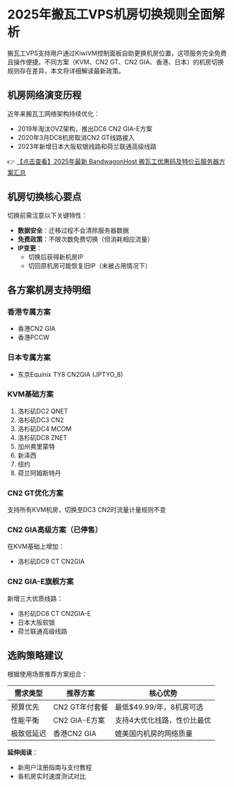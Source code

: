 # 2025年搬瓦工VPS机房切换规则全面解析

搬瓦工VPS支持用户通过KiwiVM控制面板自助更换机房位置，这项服务完全免费且操作便捷。不同方案（KVM、CN2 GT、CN2 GIA、香港、日本）的机房切换规则存在差异，本文将详细解读最新政策。

## 机房网络演变历程

近年来搬瓦工网络架构持续优化：
- 2019年淘汰OVZ架构，推出DC6 CN2 GIA-E方案
- 2020年3月DC8机房取消CN2 GT线路接入
- 2023年新增日本大阪软银线路和荷兰联通高级线路

👉 [【点击查看】2025年最新 BandwagonHost 搬瓦工优惠码及特价云服务器方案汇总](https://bit.ly/banwagon)

## 机房切换核心要点

切换前需注意以下关键特性：
- **数据安全**：迁移过程不会清除服务器数据
- **免费政策**：不限次数免费切换（但消耗相应流量）
- **IP变更**：
  - 切换后获得新机房IP
  - 切回原机房可能恢复旧IP（未被占用情况下）

## 各方案机房支持明细

### 香港专属方案
- 香港CN2 GIA
- 香港PCCW

### 日本专属方案
- 东京Equinix TY8 CN2GIA (JPTYO_8)

### KVM基础方案
1. 洛杉矶DC2 QNET
2. 洛杉矶DC3 CN2
3. 洛杉矶DC4 MCOM
4. 洛杉矶DC8 ZNET
5. 加州弗里蒙特
6. 新泽西
7. 纽约
8. 荷兰阿姆斯特丹

### CN2 GT优化方案
支持所有KVM机房，切换至DC3 CN2时流量计量规则不变

### CN2 GIA高级方案（已停售）
在KVM基础上增加：
- 洛杉矶DC9 CT CN2GIA

### CN2 GIA-E旗舰方案
新增三大优质线路：
- 洛杉矶DC6 CT CN2GIA-E
- 日本大阪软银
- 荷兰联通高级线路

## 选购策略建议

根据使用场景推荐方案组合：

| 需求类型       | 推荐方案           | 核心优势                     |
|----------------|--------------------|----------------------------|
| 预算优先       | CN2 GT年付套餐     | 最低$49.99/年，8机房可选    |
| 性能平衡       | CN2 GIA-E方案      | 支持4大优化线路，性价比最优 |
| 极致低延迟     | 香港CN2 GIA        | 媲美国内机房的网络质量      |

**延伸阅读**：
- 新用户注册指南与支付教程
- 各机房实时速度测试对比